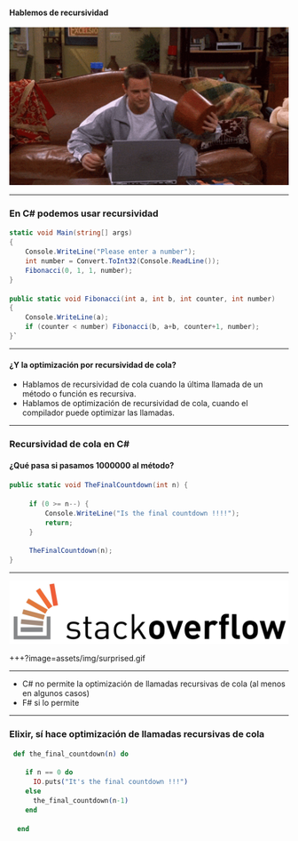 #### Hablemos de recursividad

![Go](assets/img/handon.gif)

---

### En C# podemos usar recursividad #

```csharp
static void Main(string[] args)
{
    Console.WriteLine("Please enter a number");
    int number = Convert.ToInt32(Console.ReadLine());
    Fibonacci(0, 1, 1, number);
}

public static void Fibonacci(int a, int b, int counter, int number)
{
    Console.WriteLine(a);
    if (counter < number) Fibonacci(b, a+b, counter+1, number);
}`
```

---

#### ¿Y la optimización por recursividad de cola? 


- Hablamos de recursividad de cola cuando la última llamada de un método o función es recursiva.
- Hablamos de optimización de recursividad de cola, cuando el compilador puede optimizar las llamadas.

---

### Recursividad de cola en C# #
#### ¿Qué pasa si pasamos 1000000 al método?

```csharp
public static void TheFinalCountdown(int n) {

     if (0 >= n--) {
         Console.WriteLine("Is the final countdown !!!!");
         return;
     }

     TheFinalCountdown(n);
}
```
---

![StackOverflow](assets/img/stackoverflow.jpg)

+++?image=assets/img/surprised.gif

---

- C# no permite la optimización de llamadas recursivas de cola (al menos en algunos casos)
- F# si lo permite

---

### Elixir, sí hace optimización de llamadas recursivas de cola

```elixir
 def the_final_countdown(n) do

    if n == 0 do
      IO.puts("It's the final countdown !!!")
    else
      the_final_countdown(n-1)
    end

  end
```






